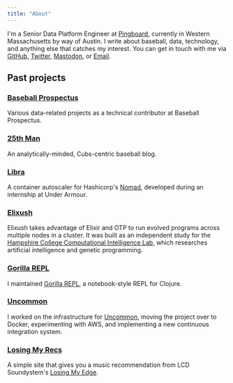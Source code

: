 ```yaml
---
title: "About"
---
```


I'm a Senior Data Platform Engineer at [Pingboard](https://pingboard.com), currently in Western Massachusetts by way of Austin. I write about baseball, data, technology, and anything else that catches my interest. You can get in touch with me via [GitHub](https://github.com/benfb), [Twitter](https://twitter.com/bennett), [Mastodon](https://mastodon.social/@benfb), or [Email](mailto://bennettbailey@gmail.com).

## Past projects
### [Baseball Prospectus](https://www.baseballprospectus.com)
Various data-related projects as a technical contributor at Baseball Prospectus.

### [25th Man](https://25thman.com)
An analytically-minded, Cubs-centric baseball blog.

### [Libra](https://github.com/underarmour/libra)
A container autoscaler for Hashicorp's [Nomad](https://www.nomadproject.io), developed during an internship at Under Armour.

### [Elixush](https://github.com/benfb/elixush)
Elixush takes advantage of Elixir and OTP to run evolved programs across multiple nodes in a cluster. It was built as an independent study for the [Hampshire College Computational Intelligence Lab](http://sites.hampshire.edu/ci-lab/), which researches artificial intelligence and genetic programming.

### [Gorilla REPL](https://github.com/JonyEpsilon/gorilla-repl)
I maintained [Gorilla REPL](https://github.com/JonyEpsilon/gorilla-repl), a notebook-style REPL for Clojure.

### [Uncommon](https://bb.place/uncommon/)
I worked on the infrastructure for [Uncommon](https://bb.place/uncommon/), moving the project over to Docker, experimenting with AWS, and implementing a new continuous integration system.

### [Losing My Recs](https://losingmyrecs.benb.dev)
A simple site that gives you a music recommendation from LCD Soundystem's [Losing My Edge](https://www.youtube.com/watch?v=6xG4oFny2Pk).

